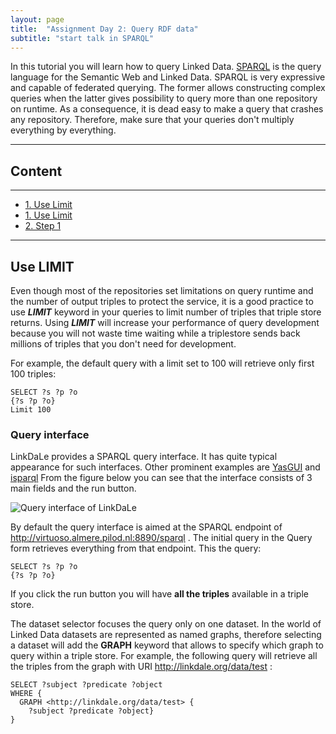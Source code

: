```yaml
---
layout: page
title:  "Assignment Day 2: Query RDF data"
subtitle: "start talk in SPARQL"
---
```


In this tutorial you will learn how to query Linked Data. 
[SPARQL](https://www.PAw3.org/TR/sparql11-query/) is the query language for the Semantic Web and Linked Data.
SPARQL is very expressive and capable of federated querying. The former allows constructing complex queries 
when the latter gives possibility to query more than one repository on runtime.
As a consequence, it is dead easy to make a query that crashes any repository. 
Therefore, make sure that your queries don't multiply everything by everything.

---------------

## Content
---
- [1. Use Limit](#limit)
- [1. Use Limit](#limit)
- [2. Step 1](#step1)

--------------

## Use LIMIT  <a name="limit"></a>

Even though most of the repositories set limitations on query runtime and the number
of output triples to protect the service, it is a good practice to use ***LIMIT*** keyword in your queries to limit number of triples that triple store returns.
Using ***LIMIT*** will increase your performance of query development because you
will not waste time waiting while a triplestore sends back millions of triples that you don't
need for development.

For example, the default query with a limit set to 100 will retrieve only first 100 triples:

```SPARQL
SELECT ?s ?p ?o
{?s ?p ?o}
Limit 100
```

### Query interface

LinkDaLe provides a SPARQL query interface. It has quite typical appearance for such interfaces.
Other prominent examples are [YasGUI](http://yasgui.org/) and [isparql](https://www.openlinksw.com/isparql/)
From the figure below you can see that the interface consists of 3 main fields and the run button.

![Query interface of LinkDaLe](/images/query_interface.png)

By default the query interface is aimed at the SPARQL endpoint of <http://virtuoso.almere.pilod.nl:8890/sparql> .
The initial query in the Query form retrieves everything from that endpoint.
This the query:

```SPARQL
SELECT ?s ?p ?o
{?s ?p ?o}

```

If you click the run button you will have **all the triples** available in a triple store.

The dataset selector focuses the query only on one dataset.
In the world of Linked Data datasets are represented as named graphs,
therefore selecting a dataset will add the **GRAPH** keyword that allows to specify which graph to query within a triple store.
For example, the following query will retrieve all the triples from the graph with URI
<http://linkdale.org/data/test> :

```SPARQL
SELECT ?subject ?predicate ?object
WHERE {
  GRAPH <http://linkdale.org/data/test> {
    ?subject ?predicate ?object}
}
```

